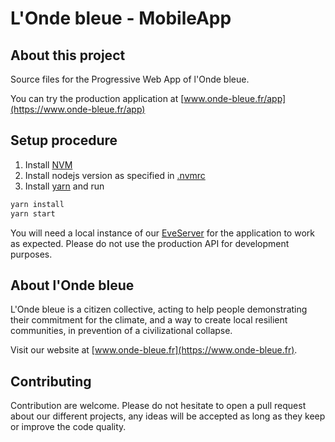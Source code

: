 # L'Onde bleue - MobileApp

## About this project

Source files for the Progressive Web App of l'Onde bleue.

You can try the production application at [www.onde-bleue.fr/app](https://www.onde-bleue.fr/app)

## Setup procedure
1. Install [NVM](https://github.com/creationix/nvm)
2. Install nodejs version as specified in [.nvmrc](.nvmrc)
3. Install [yarn](https://yarnpkg.com) and run

```bash
yarn install
yarn start
```
You will need a local instance of our [EveServer](https://github.com/OndeBleue/EveServer) for the application to work as expected.
Please do not use the production API for development purposes.

## About l'Onde bleue

L'Onde bleue is a citizen collective, acting to help people demonstrating their commitment for the climate, 
and a way to create local resilient communities, in prevention of a civilizational collapse.

Visit our website at [www.onde-bleue.fr](https://www.onde-bleue.fr).

## Contributing

Contribution are welcome. 
Please do not hesitate to open a pull request about our different projects, any ideas will be accepted as long as they
keep or improve the code quality.
